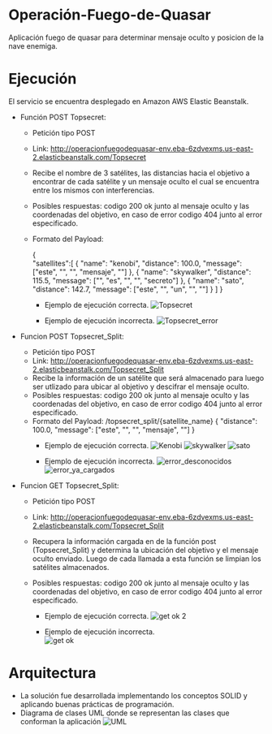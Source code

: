# Operación-Fuego-de-Quasar

Aplicación fuego de quasar para determinar mensaje oculto y posicion de la nave enemiga.

# Ejecución

El servicio se encuentra desplegado en Amazon AWS Elastic Beanstalk.

* Función POST Topsecret: 
  * Petición tipo POST
  * Link: http://operacionfuegodequasar-env.eba-6zdvexms.us-east-2.elasticbeanstalk.com/Topsecret
  * Recibe el nombre de 3 satélites, las distancias hacia el objetivo a encontrar de cada satélite y un mensaje oculto el cual se encuentra entre los mismos con interferencias.
  * Posibles respuestas: codigo 200 ok junto al mensaje oculto y las coordenadas del objetivo, en caso de error codigo 404 junto al error especificado.
  * Formato del Payload:

    {	
      "satellites":[
          {
          "name": "kenobi",
          "distance": 100.0,
          "message": ["este", "", "", "mensaje", ""]
          },
          {
          "name": "skywalker",
          "distance": 115.5,
          "message": ["", "es", "", "", "secreto"]
          },
          {
          "name": "sato",
          "distance": 142.7,
          "message": ["este", "", "un", "", ""]
          }
        ]
    }


    * Ejemplo de ejecución correcta.
![Topsecret](https://user-images.githubusercontent.com/20496342/128645497-c58bea9c-949b-457d-ba22-050e74bcbc56.png)


    * Ejemplo de ejecución incorrecta.
![Topsecret_error](https://user-images.githubusercontent.com/20496342/128645386-cc65c04a-723b-4da7-adf5-ef25995abafd.png)

* Funcion POST Topsecret_Split: 
  * Petición tipo POST
  * Link: http://operacionfuegodequasar-env.eba-6zdvexms.us-east-2.elasticbeanstalk.com/Topsecret_Split   
  * Recibe la información de un satélite que será almacenado para luego ser utlizado para ubicar al objetivo y descifrar el mensaje oculto.
  * Posibles respuestas: codigo 200 ok junto al mensaje oculto y las coordenadas del objetivo, en caso de error codigo 404 junto al error especificado.
  * Formato del Payload:
    /topsecret_split/{satellite_name}
    {
    "distance": 100.0,
    "message": ["este", "", "", "mensaje", ""]
    }
    * Ejemplo de ejecución correcta.
    ![Kenobi](https://user-images.githubusercontent.com/20496342/128645926-06d11f94-4f97-4374-ad81-2451b635a4fd.png)
    ![skywalker](https://user-images.githubusercontent.com/20496342/128645870-c496e0f8-e9ff-4b04-85c5-280f7f1e6102.png)
    ![sato](https://user-images.githubusercontent.com/20496342/128645867-1306ee01-89a6-405e-aef8-c82adf9a8e28.png)
    
    * Ejemplo de ejecución incorrecta.
    ![error_desconocidos](https://user-images.githubusercontent.com/20496342/128645958-0f930752-bc37-4b15-bd57-b562aa0d3987.png)
    ![error_ya_cargados](https://user-images.githubusercontent.com/20496342/128645959-8dfc585a-d12d-4e71-8c3f-29dca6515130.png)

* Funcion GET Topsecret_Split: 
  * Petición tipo POST
  * Link: http://operacionfuegodequasar-env.eba-6zdvexms.us-east-2.elasticbeanstalk.com/Topsecret_Split  
  * Recupera la información cargada en de la función post (Topsecret_Split) y determina la ubicación del objetivo y el mensaje oculto enviado. Luego de cada llamada a esta   función se limpian los satélites almacenados. 
  * Posibles respuestas: codigo 200 ok junto al mensaje oculto y las coordenadas del objetivo, en caso de error codigo 404 junto al error especificado.
  
    * Ejemplo de ejecución correcta.
  ![get ok 2](https://user-images.githubusercontent.com/20496342/128646152-31a3f592-9984-4e65-8646-b47391c7fdba.png)

    * Ejemplo de ejecución incorrecta.  
  ![get ok](https://user-images.githubusercontent.com/20496342/128646100-5e66193d-510a-4741-8bbe-cbc68b85a28a.png)
  
# Arquitectura
 * La solución fue desarrollada implementando los conceptos SOLID y aplicando buenas prácticas de programación.
 * Diagrama de clases UML donde se representan las clases que conforman la aplicación
 ![UML](https://user-images.githubusercontent.com/20496342/128646216-955c8e86-2650-405e-92f2-f4541c5adc34.png)




